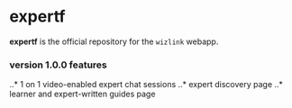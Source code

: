# expertf

**expertf** is the official repository for the `wizlink` webapp.

### version 1.0.0 features
..* 1 on 1 video-enabled expert chat sessions
..* expert discovery page
..* learner and expert-written guides page
